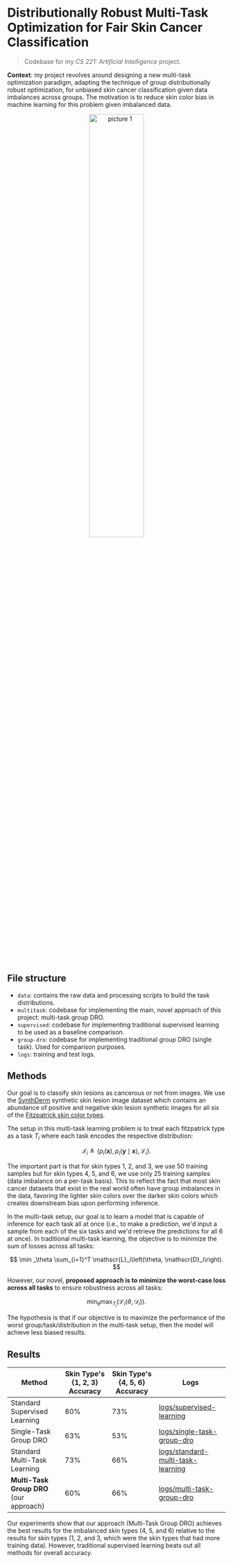 # Distributionally Robust Multi-Task Optimization for Fair Skin Cancer Classification

> Codebase for my *CS 221: Artificial Intelligence* project. 

**Context**: my project revolves around designing a new multi-task optimization paradigm, adapting the technique of group distributionally robust optimization, for unbiased skin cancer classification given data imbalances across groups. The motivation is to reduce skin color bias in machine learning for this problem given imbalanced data. 

<p align='center'>
    <img alt="picture 1" src="https://cdn.jsdelivr.net/gh/minimatest/vscode-images@main/images/6c145b7f5ab74d9eda99d36c183e18351ff0aa2034d6a633f91bae5e3baa83a7.png" width="50%" />  
</p>


## File structure 


- `data`: contains the raw data and processing scripts to build the task distributions. 
- `multitask`: codebase for implementing the main, novel approach of this project: multi-task group DRO. 
- `supervised`: codebase for implementing traditional supervised learning to be used as a baseline comparison. 
- `group-dro`: codebase for implementing traditional group DRO (single task). Used for comparison purposes. 
- `logs`: training and test logs. 


## Methods 


Our goal is to classify skin lesions as cancerous or not from images. We use the [SynthDerm](https://affect.media.mit.edu/dissect/synthderm/) synthetic skin lesion image dataset which contains an abundance of positive and negative skin lesion synthetic images for all six of the [Fitzpatrick skin color types](https://en.wikipedia.org/wiki/Fitzpatrick_scale). 

The setup in this multi-task learning problem is to treat each fitzpatrick type as a task $T_i$ where each task encodes the respective distribution: 

$$
\mathscr{T}_i \triangleq\left\{p_i(\mathbf{x}), p_i(\mathbf{y} \mid \mathbf{x}), \mathscr{L}_i\right\}.
$$

The important part is that for skin types 1, 2, and 3, we use 50 training samples but for skin types 4, 5, and 6, we use only 25 training samples (data imbalance on a per-task basis). This to reflect the fact that most skin cancer datasets that exist in the real world often have group imbalances in the data, favoring the lighter skin colors over the darker skin colors which creates downstream bias upon performing inference.  

In the multi-task setup, our goal is to learn a model that is capable of inference for each task all at once (i.e., to make a prediction, we'd input a sample from each of the six tasks and we'd retrieve the predictions for all 6 at once). In traditional multi-task learning, the objective is to minimize the sum of losses across all tasks:  

$$
\min _\theta \sum_{i=1}^T \mathscr{L}_i\left(\theta, \mathscr{D}_i\right).
$$

However, our novel, **proposed approach is to minimize the worst-case loss across all tasks** to ensure robustness across all tasks: 

$$
\min _\theta  \max _{T_i} (\mathscr{L}_i\left(\theta, \mathscr{D}_i\right)).
$$


The hypothesis is that if our objective is to maximize the performance of the worst group/task/distribution in the multi-task setup, then the model will achieve less biased results. 

## Results 

| Method   | Skin Type's {1, 2, 3} Accuracy | Skin Type's {4, 5, 6} Accuracy | Logs |
|---------|---|---| --- |
| Standard Supervised Learning       | 80% | 73% | [logs/supervised-learning](logs/supervised-learning) |
| Single-Task Group DRO       | 63% | 53% | [logs/single-task-group-dro](logs/single-task-group-dro) |
| Standard Multi-Task Learning     | 73% | 66% | [logs/standard-multi-task-learning](logs/standard-multi-task-learning)
| **Multi-Task Group DRO** (our approach)     | 60% | 66% | [logs/multi-task-group-dro](logs/multi-task-group-dro)

Our experiments show that our approach (Multi-Task Group DRO) achieves the best results for the imbalanced skin types (4, 5, and 6) relative to the results for skin types (1, 2, and 3, which were the skin types that had more training data). However, traditional supervised learning beats out all methods for overall accuracy. 

